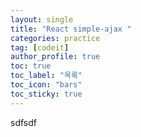 ```yaml
---
layout: single
title: "React simple-ajax "
categories: practice
tag: [codeit]
author_profile: true
toc: true
toc_label: "목록"
toc_icon: "bars"
toc_sticky: true
---
```


  sdfsdf
